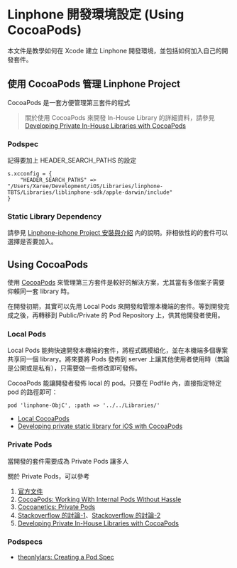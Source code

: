 # Linphone 開發環境設定 (Using CocoaPods)

本文件是教學如何在 Xcode 建立 Linphone 開發環境，並包括如何加入自己的開發套件。


## 使用 CocoaPods 管理 Linphone Project

CocoaPods 是一套方便管理第三套件的程式


> 關於使用 CocoaPods 來開發 In-House Library 的詳細資料，請參見 [Developing Private In-House Libraries with CocoaPods](Developing_Private_In-House_Libraries_with_CocoaPods.md)


### Podspec

記得要加上 HEADER_SEARCH_PATHS 的設定

	s.xcconfig = { 
		"HEADER_SEARCH_PATHS" => "/Users/Xaree/Development/iOS/Libraries/linphone-TBTS/Libraries/liblinphone-sdk/apple-darwin/include"
	}


### Static Library Dependency

請參見 [Linphone-iphone Project 安裝與介紹](Linphone-iphone_Project_安裝與介紹.md) 內的說明。非相依性的的套件可以選擇是否要加入。


## Using CocoaPods

使用 [CocoaPods](http://cocoapods.org) 來管理第三方套件是較好的解決方案，尤其當有多個案子需要仰賴同一套 library 時。

在開發初期，其實可以先用 Local Pods 來開發和管理本機端的套件。等到開發完成之後，再轉移到 Public/Private 的 Pod Repository 上，供其他開發者使用。


### Local Pods

Local Pods 能夠快速開發本機端的套件，將程式碼模組化，並在本機端多個專案共享同一個 library。將來要將 Pods 發佈到 server 上讓其他使用者使用時（無論是公開或是私有），只需要做一些修改即可發佈。

CocoaPods 能讓開發者發佈 local 的 pod。只要在 Podfile 內，直接指定特定 pod 的路徑即可：

	pod 'linphone-ObjC', :path => '../../Libraries/'


* [Local CocoaPods](http://www.cocoanetics.com/2013/05/8130/)
* [Developing private static library for iOS with CocoaPods](http://blog.sigmapoint.pl/developing-static-library-for-ios-with-cocoapods/)

### Private Pods 

當開發的套件需要成為 Private Pods 讓多人

關於 Private Pods，可以參考

1. [官方文件](http://guides.cocoapods.org/making/private-cocoapods.html)
2. [CocoaPods: Working With Internal Pods Without Hassle](http://albertodebortoli.github.io/blog/2014/03/11/cocoapods-working-with-internal-pods/)
3. [Cocoanetics: Private Pods](http://www.cocoanetics.com/2013/04/private-pods/)
4. [Stackoverflow 的討論-1](http://stackoverflow.com/questions/22298850/creating-private-cocoapods-repo-outside-github)、[Stackoverflow 的討論-2](http://stackoverflow.com/questions/25052755/how-to-add-a-private-spec-repo-for-using-private-pods)
5. [Developing Private In-House Libraries with CocoaPods](http://www.objectpartners.com/2014/06/25/developing-private-in-house-libraries-with-cocoapods/)


### Podspecs

* [theonlylars: Creating a Pod Spec](http://www.theonlylars.com/blog/2013/01/20/cocoapods-creating-a-pod-spec/)
